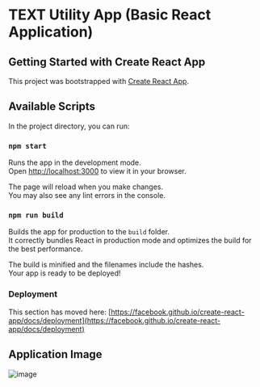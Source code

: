 # TEXT Utility App (Basic React Application)
## Getting Started with Create React App

This project was bootstrapped with [Create React App](https://github.com/facebook/create-react-app).

## Available Scripts

In the project directory, you can run:

### `npm start`

Runs the app in the development mode.\
Open [http://localhost:3000](http://localhost:3000) to view it in your browser.

The page will reload when you make changes.\
You may also see any lint errors in the console.


### `npm run build`

Builds the app for production to the `build` folder.\
It correctly bundles React in production mode and optimizes the build for the best performance.

The build is minified and the filenames include the hashes.\
Your app is ready to be deployed!



### Deployment

This section has moved here: [https://facebook.github.io/create-react-app/docs/deployment](https://facebook.github.io/create-react-app/docs/deployment)


## Application Image
![image](https://user-images.githubusercontent.com/62871675/210215379-2e2e3669-8f6f-4ff6-b59b-1c4ae150ef69.png)
